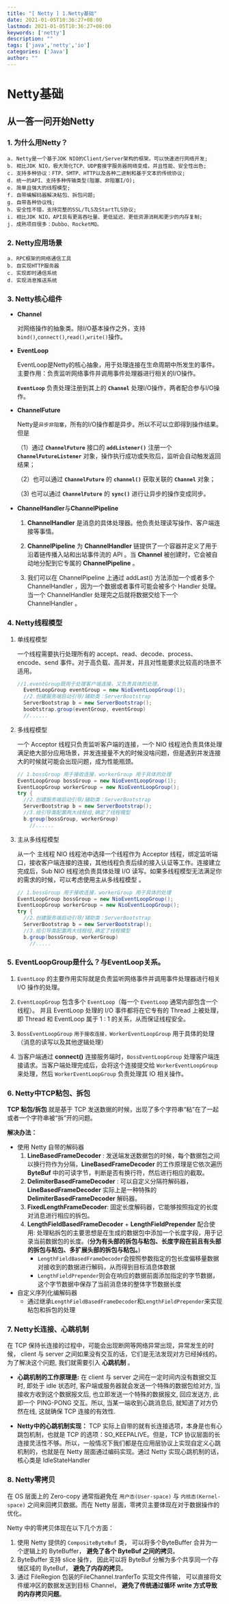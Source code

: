 ```yaml
---
title: "[ Netty ] 1.Netty基础"
date: 2021-01-05T10:36:27+08:00
lastmod: 2021-01-05T10:36:27+08:00
keywords: ['netty']
description: ""
tags: ['java','netty','io']
categories: ['Java']
author: ""
---
```

# Netty基础
## 从一答一问开始Netty
### 1. 为什么用Netty？
  ```shell
  a. Netty是一个基于JDK NIO的Client/Server架构的框架。可以快速进行网络开发;
  b. 相比JDK NIO，极大简化TCP、UDP套接字服务器网络变成，并且性能、安全性出色;
  c. 支持多种协议：FTP、SMTP、HTTP以及各种二进制和基于文本的传统协议;
  d. 统一的API、支持多种传输类型(阻塞、非阻塞I/O);
  e. 简单且强大的线程模型;
  f. 自带编解码器解决粘包、拆包问题;
  g. 自带各种协议栈;
  h. 安全性不错，支持完整的SSL/TLS及StartTLS协议;
  i. 相比JDK NIO，API具有更高吞吐量、更低延迟、更低资源消耗和更少的内存复制;
  j. 成熟项目很多：Dubbo、RocketMQ。
  ```
### 2. Netty应用场景
  ```shell
  a. RPC框架的网络通信工具
  b. 自实现HTTP服务器
  c. 实现即时通信系统
  d. 实现消息推送系统
  ```
### 3. Netty核心组件
   + **Channel**
     
     对网络操作的抽象类。除I/O基本操作之外，支持`bind()`,`connect()`,`read()`,`write()`操作。

   + **EventLoop**

     EventLoop是Netty的核心抽象，用于处理连接在生命周期中所发生的事件。
     主要作用：负责监听网络事件并调用事件处理器进行相关的I/O操作。

     **`EventLoop`** 负责处理注册到其上的 **`Channel`** 处理I/O操作，两者配合参与I/O操作。

   + **ChannelFuture**

     Netty是`异步非阻塞`，所有的I/O操作都是异步。所以不可以立即得到操作结果。但是

     （1）通过 **`ChannelFuture`** 接口的 **`addListener()`** 注册一个 **`ChannelFutureListener`** 对象，操作执行成功或失败后，监听会自动触发返回结果；

     （2）也可以通过 **`ChannelFuture`** 的 **`channel()`** 获取关联的 **`Channel`** 对象；

     （3) 也可以通过 **`ChannelFuture`** 的 **`sync()`** 进行让异步的操作变成同步。
   + **ChannelHandler**与**ChannelPipeline**

      1. **ChannelHandler** 是消息的具体处理器。他负责处理读写操作、客户端连接等事情。
      
      2. **ChannelPipeline** 为 **ChannelHandler** 链提供了一个容器并定义了用于沿着链传播入站和出站事件流的 API 。当 **Channel** 被创建时，它会被自动地分配到它专属的 **ChannelPipeline** 。

      3. 我们可以在 ChannelPipeline 上通过 addLast() 方法添加一个或者多个ChannelHandler ，因为一个数据或者事件可能会被多个 Handler 处理。当一个 ChannelHandler 处理完之后就将数据交给下一个 ChannelHandler 。
### 4. Netty线程模型
    
  1. 单线程模型

      一个线程需要执行处理所有的 accept、read、decode、process、encode、send 事件。对于高负载、高并发，并且对性能要求比较高的场景不适用。
        ```java 
        //1.eventGroup既用于处理客户端连接，又负责具体的处理。
          EventLoopGroup eventGroup = new NioEventLoopGroup(1);
          //2.创建服务端启动引导/辅助类：ServerBootstrap
          ServerBootstrap b = new ServerBootstrap();
          boobtstrap.group(eventGroup, eventGroup)
          //......
        ```
  2. 多线程模型

        一个 Acceptor 线程只负责监听客户端的连接，一个 NIO 线程池负责具体处理
        满足绝大部分应用场景，并发连接量不大的时候没啥问题，但是遇到并发连接大的时候就可能会出现问题，成为性能瓶颈。
        ```java
        // 1.bossGroup 用于接收连接，workerGroup 用于具体的处理
        EventLoopGroup bossGroup = new NioEventLoopGroup(1);
        EventLoopGroup workerGroup = new NioEventLoopGroup();
        try {
          //2.创建服务端启动引导/辅助类：ServerBootstrap
          ServerBootstrap b = new ServerBootstrap();
          //3.给引导类配置两大线程组,确定了线程模型
          b.group(bossGroup, workerGroup)
            //......
        ```

  3. 主从多线程模型
      
        从一个 主线程 NIO 线程池中选择一个线程作为 Acceptor 线程，绑定监听端口，接收客户端连接的连接，其他线程负责后续的接入认证等工作。连接建立完成后，Sub NIO 线程池负责具体处理 I/O 读写。如果多线程模型无法满足你的需求的时候，可以考虑使用主从多线程模型 。
        ```java
        // 1.bossGroup 用于接收连接，workerGroup 用于具体的处理
        EventLoopGroup bossGroup = new NioEventLoopGroup();
        EventLoopGroup workerGroup = new NioEventLoopGroup();
        try {
          //2.创建服务端启动引导/辅助类：ServerBootstrap
          ServerBootstrap b = new ServerBootstrap();
          //3.给引导类配置两大线程组,确定了线程模型
          b.group(bossGroup, workerGroup)
            //.....
        ``` 

### 5. EventLoopGroup是什么？与EventLoop关系。

  1. `EventLoop` 的主要作用实际就是负责监听网络事件并调用事件处理器进行相关 I/O 操作的处理。
  2. `EventLoopGroup` 包含多个 `EventLoop`（每一个 `EventLoop` 通常内部包含一个线程）。
  并且 EventLoop 处理的 I/O 事件都将在它专有的 Thread 上被处理，即 Thread 和 EventLoop 属于 1 : 1 的关系，从而保证线程安全。

  3. `BossEventLoopGroup` `用于接收连接，WorkerEventLoopGroup` 用于具体的处理（消息的读写以及其他逻辑处理）

  4. 当客户端通过 **connect()** 连接服务端时，`BossEventLoopGroup` 处理客户端连接请求。当客户端处理完成后，会将这个连接提交给 `WorkerEventLoopGroup` 来处理，然后 `WorkerEventLoopGroup` 负责处理其 IO 相关操作。

### 6. Netty中TCP粘包、拆包

  **TCP 粘包/拆包** 就是基于 TCP 发送数据的时候，出现了多个字符串“粘”在了一起或者一个字符串被“拆”开的问题。

  **解决办法：**
 + 使用 Netty 自带的解码器
   1. **LineBasedFrameDecoder** : 发送端发送数据包的时候，每个数据包之间以换行符作为分隔，**LineBasedFrameDecoder** 的工作原理是它依次遍历 **ByteBuf** 中的可读字节，判断是否有换行符，然后进行相应的截取。 
   2. **DelimiterBasedFrameDecoder** : 可以自定义分隔符解码器，**LineBasedFrameDecoder** 实际上是一种特殊的 **DelimiterBasedFrameDecoder** 解码器。
   3. **FixedLengthFrameDecoder**: 固定长度解码器，它能够按照指定的长度对消息进行相应的拆包。
   4. **LengthFieldBasedFrameDecoder** + **LengthFieldPrepender** 配合使用: 处理粘拆包的主要思想是在生成的数据包中添加一个长度字段，用于记录当前数据包的长度。(**分为有头部的拆包与粘包、长度字段在前且有头部的拆包与粘包、多扩展头部的拆包与粘包。**)
      + `LengthFieldBasedFrameDecoder`会按照参数指定的包长度偏移量数据对接收到的数据进行解码，从而得到目标消息体数据 
      + `LengthFieldPrepender`则会在响应的数据前面添加指定的字节数据，这个字节数据中保存了当前消息体的整体字节数据长度
 + 自定义序列化编解码器
   + 通过继承`LengthFieldBasedFrameDecoder`和`LengthFieldPrepender`来实现粘包和拆包的处理

### 7. Netty长连接、心跳机制

  在 TCP 保持长连接的过程中，可能会出现断网等网络异常出现，异常发生的时候， client 与 server 之间如果没有交互的话，它们是无法发现对方已经掉线的。为了解决这个问题, 我们就需要引入 **心跳机制** 。

  + **心跳机制的工作原理是:** 在 client 与 server 之间在一定时间内没有数据交互时, 即处于 idle 状态时, 客户端或服务器就会发送一个特殊的数据包给对方, 当接收方收到这个数据报文后, 也立即发送一个特殊的数据报文, 回应发送方, 此即一个 PING-PONG 交互。所以, 当某一端收到心跳消息后, 就知道了对方仍然在线, 这就确保 TCP 连接的有效性.

  + **Netty中的心跳机制实现：** TCP 实际上自带的就有长连接选项，本身是也有心跳包机制，也就是 TCP 的选项：SO_KEEPALIVE。但是，TCP 协议层面的长连接灵活性不够。所以，一般情况下我们都是在应用层协议上实现自定义心跳机制的，也就是在 Netty 层面通过编码实现。通过 Netty 实现心跳机制的话，核心类是 IdleStateHandler
### 8. Netty零拷贝
   
   在 OS 层面上的 Zero-copy 通常指避免在 `用户态(User-space)` 与 `内核态(Kernel-space)` 之间来回拷贝数据。而在 Netty 层面，零拷贝主要体现在对于数据操作的优化。

   Netty 中的零拷贝体现在以下几个方面：
  1. 使用 Netty 提供的 `CompositeByteBuf` 类， 可以将多个ByteBuffer 合并为一个逻辑上的 ByteBuffer， **避免了各个 ByteBuf 之间的拷贝**。
  2. ByteBuffer 支持 slice 操作， 因此可以将 ByteBuf 分解为多个共享同一个存储区域的 ByteBuf， **避免了内存的拷贝**。
  3. 通过 FileRegion 包装的FileChannel.tranferTo 实现文件传输， 可以直接将文件缓冲区的数据发送到目标 Channel， **避免了传统通过循环 write 方式导致的内存拷贝问题**。